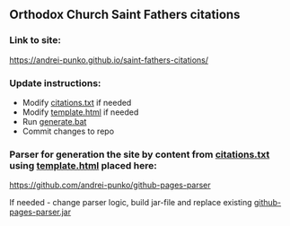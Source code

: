 ## Orthodox Church Saint Fathers citations

### Link to site:

https://andrei-punko.github.io/saint-fathers-citations/

### Update instructions:
- Modify [citations.txt](citations.txt) if needed
- Modify [template.html](template.html) if needed
- Run [generate.bat](generate.bat)
- Commit changes to repo

### Parser for generation the site by content from [citations.txt](citations.txt) using [template.html](template.html) placed here:

https://github.com/andrei-punko/github-pages-parser

If needed - change parser logic, build jar-file and replace existing [github-pages-parser.jar](github-pages-parser.jar)
